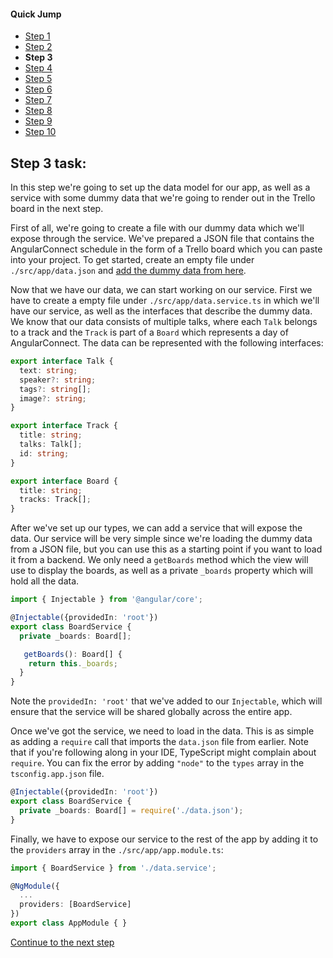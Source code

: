 #### Quick Jump ####
* [Step 1](./step-1.md)
* [Step 2](./step-2.md)
* **Step 3**
* [Step 4](./step-4.md)
* [Step 5](./step-4.md)
* [Step 6](./step-6.md)
* [Step 7](./step-7.md)
* [Step 8](./step-8.md)
* [Step 9](./step-9.md)
* [Step 10](./step-10.md)

## Step 3 task:

In this step we're going to set up the data model for our app, as well as a service with some
dummy data that we're going to render out in the Trello board in the next step.

First of all, we're going to create a file with our dummy data which we'll expose through the
service. We've prepared a JSON file that contains the AngularConnect schedule in the form of
a Trello board which you can paste into your project. To get started, create an empty file
under `./src/app/data.json` and
[add the dummy data from here](https://github.com/DevVersion/ng-trello/blob/master/src/app/data.json).

Now that we have our data, we can start working on our service. First we have to create a empty
file under `./src/app/data.service.ts` in which we'll have our service, as well as the interfaces
that describe the dummy data. We know that our data consists of multiple talks, where each `Talk`
belongs to a track and the `Track` is part of a `Board` which represents a day of AngularConnect.
The data can be represented with the following interfaces:

```ts
export interface Talk {
  text: string;
  speaker?: string;
  tags?: string[];
  image?: string;
}

export interface Track {
  title: string;
  talks: Talk[];
  id: string;
}

export interface Board {
  title: string;
  tracks: Track[];
}
```

After we've set up our types, we can add a service that will expose the data. Our service will be
very simple since we're loading the dummy data from a JSON file, but you can use this as a starting
point if you want to load it from a backend. We only need a `getBoards` method which the view will
use to display the boards, as well as a private `_boards` property which will hold all the data.

```ts
import { Injectable } from '@angular/core';

@Injectable({providedIn: 'root'})
export class BoardService {
  private _boards: Board[];

   getBoards(): Board[] {
    return this._boards;
  }
}
```

Note the `providedIn: 'root'` that we've added to our `Injectable`, which will ensure that the
service will be shared globally across the entire app.

Once we've got the service, we need to load in the data. This is as simple as adding a `require`
call that imports the `data.json` file from earlier. Note that if you're following along in
your IDE, TypeScript might complain about `require`. You can fix the error by adding `"node"` to
the `types` array in the `tsconfig.app.json` file.

```ts
@Injectable({providedIn: 'root'})
export class BoardService {
  private _boards: Board[] = require('./data.json');
}
```

Finally, we have to expose our service to the rest of the app by adding it to the `providers` array
in the `./src/app/app.module.ts`:

```ts
import { BoardService } from './data.service';

@NgModule({
  ...
  providers: [BoardService]
})
export class AppModule { }
```

[Continue to the next step](./step-4.md)
